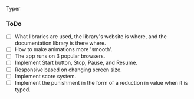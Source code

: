 Typer

### ToDo

- [ ] What libraries are used, the library's website is where, and the documentation library is there where.
- [ ] How to make animations more 'smooth'.
- [ ] The app runs on 3 popular browsers.
- [ ] Implement Start button, Stop, Pause, and Resume.
- [ ] Responsive based on changing screen size.
- [ ] Implement score system.
- [ ] Implement the punishment in the form of a reduction in value when it is typed.